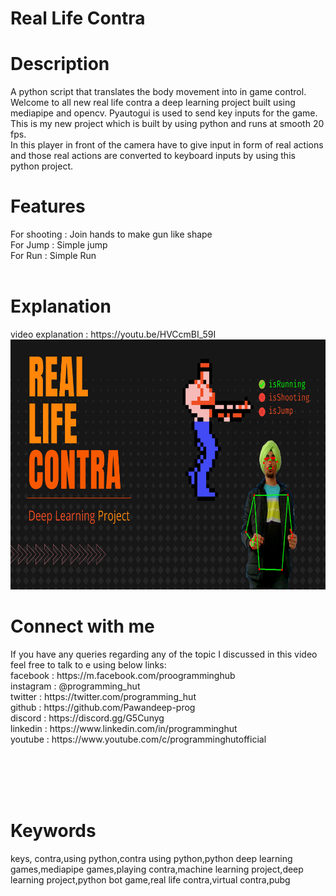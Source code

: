 # Real Life Contra

<h1>Description</h1>
A python script that translates the body movement into in game control.<br>
Welcome to all new real life contra a deep learning project built using mediapipe and opencv. Pyautogui is used to send key inputs for the game.
This is my new project which is built by using python and runs at smooth 20 fps. <br>
In this player in front of the camera have to give input in form of real actions and those real actions are converted to keyboard inputs by using this python project.<br>

<h1>Features</h1>
For shooting : Join hands to make gun like shape<br>
For Jump : Simple jump <br>
For Run : Simple Run<br>
<br>

<h1>Explanation</h1>
video explanation : https://youtu.be/HVCcmBI_59I<br>
<img src="0001.jpg" height="400px"/>
<br>

<h1>Connect with me</h1>
If you have any queries regarding any of the topic I discussed in this video feel free to talk to e using below links:<br>
facebook : https://m.facebook.com/proogramminghub<br>
instagram : @programming_hut<br>
twitter : https://twitter.com/programming_hut<br>
github : https://github.com/Pawandeep-prog<br>
discord : https://discord.gg/G5Cunyg<br>
linkedin : https://www.linkedin.com/in/programminghut<br>
youtube : https://www.youtube.com/c/programminghutofficial<br>

  <br><br><br><br>
  
<h1>Keywords</h1>
keys,
contra,using python,contra using python,python deep learning games,mediapipe games,playing contra,machine learning project,deep learning project,python bot game,real life contra,virtual contra,pubg

